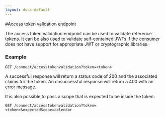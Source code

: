 ```yaml
---
layout: docs-default
---
```


#Access token validation endpoint

The access token validation endpoint can be used to validate reference tokens. It can be also used to validate self-contained JWTs if the consumer does not have support for appropriate JWT or cryptographic libraries.

### Example

```
GET /connect/accesstokenvalidation?token=<token>
```

A successful response will return a status code of 200 and the associated claims for the token. An unsuccessful response will return a 400 with an error message.

It is also possible to pass a scope that is expected to be inside the token:

```
GET /connect/accesstokenvalidation?token=<token>&expectedScope=calendar
```